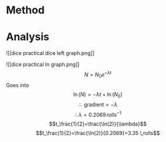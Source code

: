 # Method

# Analysis
![[dice practical dice left graph.png]]

![[dice practical ln graph.png]]
$$N=N_{0}e^{-\lambda t}$$
Goes into
$$\ln (N)=-\lambda t + \ln(N_{0})$$
$$\therefore \text{ gradient}=-\lambda$$
$$\therefore \lambda =0.2069 \, rolls^{-1}$$
$$t_\frac{1}{2}=\frac{\ln(2)}{\lambda}$$
$$t_\frac{1}{2}=\frac{\ln(2)}{0.2069}=3.35 \,rolls$$

